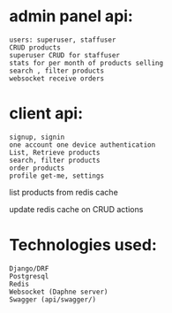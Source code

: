 # admin panel api:
	users: superuser, staffuser
	CRUD products
	superuser CRUD for staffuser
	stats for per month of products selling
	search , filter products
	websocket receive orders	
	

# client api:
	signup, signin
	one account one device authentication
	List, Retrieve products
	search, filter products
	order products		
	profile get-me, settings


list products from redis cache

update redis cache on CRUD actions

# Technologies used:
	Django/DRF
 	Postgresql
  	Redis
	Websocket (Daphne server)
 	Swagger (api/swagger/)